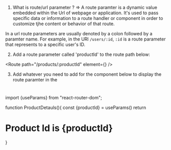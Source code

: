 1. What is route/url parameter ?
   => A route paramter is a dynamic value embedded within the Url of webpage or application. It's used to pass specific data or information to a route handler or component in order to customize tjhe content or behavior of that route.

In a url route parameters are usually denoted by a colon followed by a paramter name. For example, in the URl `/users/:id`, `:id` is a route parameter that represents to a specific user's ID.

2. Add a route parameter called 'productId' to the route path below:

<Route path="/products/:productId" element={<ProductDetails />} />

3. Add whatever you need to add for the component below to display the route paramter in the <h1>

import {useParams} from "react-router-dom";

function ProductDetauls(){
const {productId} = useParams()
return <h1>Product Id is {productId}</h1>
}
